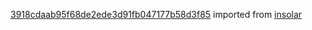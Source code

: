 [3918cdaab95f68de2ede3d91fb047177b58d3f85](https://github.com/insolar/insolar/commit/3918cdaab95f68de2ede3d91fb047177b58d3f85) imported from [insolar](https://github.com/insolar/insolar)

